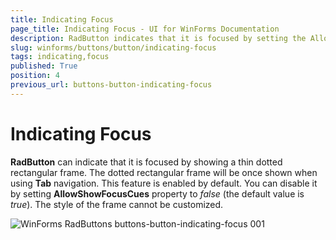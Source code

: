 ```yaml
---
title: Indicating Focus
page_title: Indicating Focus - UI for WinForms Documentation
description: RadButton indicates that it is focused by setting the AllowShowFocusCues property to true.
slug: winforms/buttons/button/indicating-focus
tags: indicating,focus
published: True
position: 4
previous_url: buttons-button-indicating-focus
---
```


# Indicating Focus

__RadButton__ can indicate that it is focused by showing a thin dotted rectangular frame. The dotted rectangular frame will be once shown when using __Tab__ navigation. This feature is enabled by default. You can disable it by setting __AllowShowFocusCues__ property to *false* (the default value is *true*). The style of the frame cannot be customized. 
 
![WinForms RadButtons buttons-button-indicating-focus 001](images/buttons-button-indicating-focus001.png) 
          
